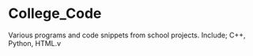 # College_Code
Various programs and code snippets from school projects. Include; C++, Python, HTML.v

